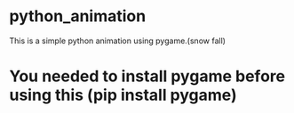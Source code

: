 # python_animation

This is a simple python animation using pygame.(snow fall)

# You needed to install pygame before using this (pip install pygame)
